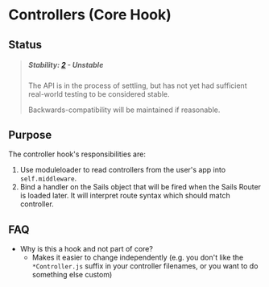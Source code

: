 # Controllers (Core Hook)

## Status

> ##### Stability: [2](http://nodejs.org/api/documentation.html#documentation_stability_index) - Unstable
>
> The API is in the process of settling, but has not yet had sufficient real-world testing to be considered stable.  
>
> Backwards-compatibility will be maintained if reasonable.


## Purpose

The controller hook's responsibilities are:
1. Use moduleloader to read controllers from the user's app into `self.middleware`.
2. Bind a handler on the Sails object that will be fired when the Sails Router is loaded later.  It will interpret route syntax which should match controller.



## FAQ

+ Why is this a hook and not part of core?
  + Makes it easier to change independently (e.g. you don't like the `*Controller.js` suffix in your controller filenames, or you want to do something else custom)